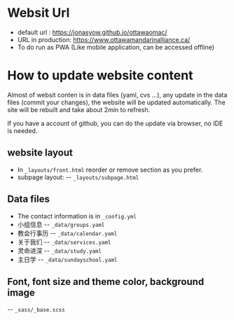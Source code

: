 
# Websit Url

- default url : https://jonasyow.github.io/ottawaomac/
- URL in production: https://www.ottawamandarinalliance.ca/
- To do run as PWA (Like mobile application, can be accessed offline)

# How to update website content

Almost of websit conten is in data files (yaml, cvs ...), any update in the data files (commit your changes), the website will be updated automatically. 
The site will be rebuilt and take about 2min to refresh. 

If you have a account of github, you can do the update via browser, no IDE is needed.

## website layout
- In `_layouts/front.html` reorder or remove section as you prefer.
- subpage layout: -- `_layouts/subpage.html`

## Data files
- The contact information is in `_config.yml`
- 小组信息 -- `_data/groups.yaml`
- 教会行事历 -- `_data/calendar.yaml`
- 关于我们 -- `_data/services.yaml`
- 灵命进深 -- `_data/study.yaml`
- 主日学 -- `_data/sundayschool.yaml`

## Font, font size and theme color, background image
-- `_sass/_base.scss`



